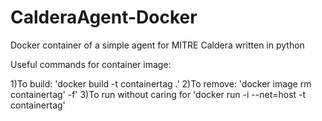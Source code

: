 # CalderaAgent-Docker
Docker container of a simple agent for MITRE Caldera written in python 

Useful commands for container image:

1)To build: 'docker build -t containertag .'
2)To remove: 'docker image rm containertag' -f'
3)To run without caring for 'docker run -i --net=host -t containertag' 


